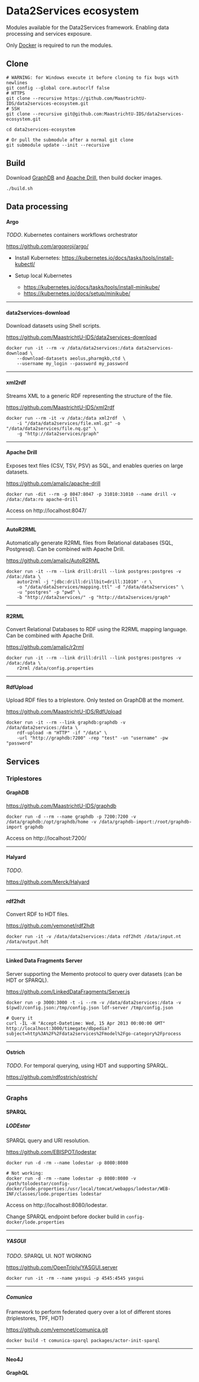 # Data2Services ecosystem

Modules available for the Data2Services framework. Enabling data processing and services exposure.

Only [Docker](https://docs.docker.com/install/) is required to run the modules.

## Clone

```shell
# WARNING: for Windows execute it before cloning to fix bugs with newlines
git config --global core.autocrlf false
# HTTPS
git clone --recursive https://github.com/MaastrichtU-IDS/data2services-ecosystem.git
# SSH
git clone --recursive git@github.com:MaastrichtU-IDS/data2services-ecosystem.git

cd data2services-ecosystem

# Or pull the submodule after a normal git clone
git submodule update --init --recursive
```

## Build

Download [GraphDB](http://graphdb.ontotext.com/) and [Apache Drill](https://drill.apache.org/), then build docker images.

```shell
./build.sh
```



## Data processing

#### Argo

*TODO*. Kubernetes containers workflows orchestrator

https://github.com/argoproj/argo/

* Install Kubernetes: https://kubernetes.io/docs/tasks/tools/install-kubectl/

* Setup local Kubernetes
  * https://kubernetes.io/docs/tasks/tools/install-minikube/
  * https://kubernetes.io/docs/setup/minikube/

---

#### data2services-download

Download datasets using Shell scripts.

https://github.com/MaastrichtU-IDS/data2services-download

```shell
docker run -it --rm -v /data/data2services:/data data2services-download \
	--download-datasets aeolus,pharmgkb,ctd \
	--username my_login --password my_password
```

---

#### xml2rdf

Streams XML to a generic RDF representing the structure of the file. 

https://github.com/MaastrichtU-IDS/xml2rdf

```shell
docker run --rm -it -v /data:/data xml2rdf  \
	-i "/data/data2services/file.xml.gz" -o "/data/data2services/file.nq.gz" \
	-g "http://data2services/graph"
```

---

#### Apache Drill

Exposes text files (CSV, TSV, PSV) as SQL, and enables queries on large datasets.

https://github.com/amalic/apache-drill

```shell
docker run -dit --rm -p 8047:8047 -p 31010:31010 --name drill -v /data:/data:ro apache-drill
```

Access on http://localhost:8047/

---

#### AutoR2RML

Automatically generate R2RML files from Relational databases (SQL, Postgresql). Can be combined with Apache Drill.

https://github.com/amalic/AutoR2RML

```shell
docker run -it --rm --link drill:drill --link postgres:postgres -v /data:/data \
	autor2rml -j "jdbc:drill:drillbit=drill:31010" -r \
	-o "/data/data2services/mapping.ttl" -d "/data/data2services" \
	-u "postgres" -p "pwd" \
	-b "http://data2services/" -g "http://data2services/graph"
```

---

#### R2RML

Convert Relational Databases to RDF using the R2RML mapping language. Can be combined with Apache Drill.

https://github.com/amalic/r2rml

```shell
docker run -it --rm --link drill:drill --link postgres:postgres -v /data:/data \
	r2rml /data/config.properties
```

---

#### RdfUpload

Upload RDF files to a triplestore. Only tested on GraphDB at the moment. 

https://github.com/MaastrichtU-IDS/RdfUpload

```shell
docker run -it --rm --link graphdb:graphdb -v /data/data2services:/data \
	rdf-upload -m "HTTP" -if "/data" \
	-url "http://graphdb:7200" -rep "test" -un "username" -pw "password"
```



## Services

### Triplestores

#### GraphDB

https://github.com/MaastrichtU-IDS/graphdb

```shell
docker run -d --rm --name graphdb -p 7200:7200 -v /data/graphdb:/opt/graphdb/home -v /data/graphdb-import:/root/graphdb-import graphdb
```

Access on http://localhost:7200/

---

#### Halyard

*TODO*.

https://github.com/Merck/Halyard

---

#### rdf2hdt

Convert RDF to HDT files.

https://github.com/vemonet/rdf2hdt

```shell
docker run -it -v /data/data2services:/data rdf2hdt /data/input.nt /data/output.hdt
```

---

#### Linked Data Fragments Server

Server supporting the Memento protocol to query over datasets (can be HDT or SPARQL).

https://github.com/LinkedDataFragments/Server.js

```shell
docker run -p 3000:3000 -t -i --rm -v /data/data2services:/data -v $(pwd)/config.json:/tmp/config.json ldf-server /tmp/config.json

# Query it
curl -IL -H "Accept-Datetime: Wed, 15 Apr 2013 00:00:00 GMT" http://localhost:3000/timegate/dbpedia?subject=http%3A%2F%2Fdata2services%2Fmodel%2Fgo-category%2Fprocess
```

---

#### Ostrich

*TODO*. For temporal querying, using HDT and supporting SPARQL.

https://github.com/rdfostrich/ostrich/

---

### Graphs

#### SPARQL

##### LODEstar

SPARQL query and URI resolution.

https://github.com/EBISPOT/lodestar

```shell
docker run -d -rm --name lodestar -p 8080:8080

# Not working:
docker run -d -rm --name lodestar -p 8080:8080 -v /path/tolodestar/config-docker/lode.properties:/usr/local/tomcat/webapps/lodestar/WEB-INF/classes/lode.properties lodestar
```

Access on http://localhost:8080/lodestar.

Change SPARQL endpoint before docker build in `config-docker/lode.properties`

---

##### YASGUI

*TODO*. SPARQL UI. NOT WORKING

https://github.com/OpenTriply/YASGUI.server

```shell
docker run -it -rm --name yasgui -p 4545:4545 yasgui
```

---

##### Comunica

Framework to perform federated query over a lot of different stores (triplestores, TPF, HDT)

https://github.com/vemonet/comunica.git

```shell
docker build -t comunica-sparql packages/actor-init-sparql
```

---

#### Neo4J

#### GraphQL